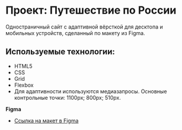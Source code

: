 # Проект: Путешествие по России

Одностраничный сайт с адаптивной вёрсткой для десктопа и мобильных устройств, сделанный по макету из Figma.

## Используемые технологии:

* HTML5
* CSS
* Grid
* Flexbox
* Для адаптивности используются медиазапросы. Основные контрольные точки: 1100px; 800px; 510px.

**Figma**

* [Ссылка на макет в Figma](https://www.figma.com/file/5S2WSbEFL6awjVWJ0NWL8Q/Sprint-3_-Russia-_-desktop-mobile?node-id=28503%3A0)
